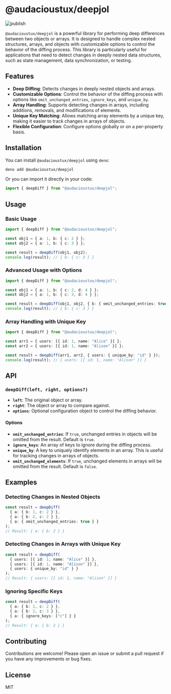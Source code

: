 # @audacioustux/deepjol

![publish](https://github.com/audacioustux/deepjol/actions/workflows/publish.yml/badge.svg)

`@audacioustux/deepjol` is a powerful library for performing deep differences between two objects or arrays. It is designed to handle complex nested structures, arrays, and objects with customizable options to control the behavior of the diffing process. This library is particularly useful for applications that need to detect changes in deeply nested data structures, such as state management, data synchronization, or testing.

## Features

- **Deep Diffing**: Detects changes in deeply nested objects and arrays.
- **Customizable Options**: Control the behavior of the diffing process with options like `omit_unchanged_entries`, `ignore_keys`, and `unique_by`.
- **Array Handling**: Supports detecting changes in arrays, including additions, removals, and modifications of elements.
- **Unique Key Matching**: Allows matching array elements by a unique key, making it easier to track changes in arrays of objects.
- **Flexible Configuration**: Configure options globally or on a per-property basis.

## Installation

You can install `@audacioustux/deepjol` using `deno`:

```bash
deno add @audacioustux/deepjol
```

Or you can import it directly in your code:

```typescript
import { deepDiff } from "@audacioustux/deepjol";
```

## Usage

### Basic Usage

```typescript
import { deepDiff } from "@audacioustux/deepjol";

const obj1 = { a: 1, b: { c: 2 } };
const obj2 = { a: 1, b: { c: 3 } };

const result = deepDiff(obj1, obj2);
console.log(result); // { b: { c: 3 } }
```

### Advanced Usage with Options

```typescript
import { deepDiff } from "@audacioustux/deepjol";

const obj1 = { a: 1, b: { c: 2, d: 4 } };
const obj2 = { a: 1, b: { c: 3, d: 4 } };

const result = deepDiff(obj1, obj2, { b: { omit_unchanged_entries: true } });
console.log(result); // { b: { c: 3 } }
```

### Array Handling with Unique Key

```typescript
import { deepDiff } from "@audacioustux/deepjol";

const arr1 = { users: [{ id: 1, name: "Alice" }] };
const arr2 = { users: [{ id: 1, name: "Alison" }] };

const result = deepDiff(arr1, arr2, { users: { unique_by: "id" } });
console.log(result); // { users: [{ id: 1, name: "Alison" }] }
```

## API

### `deepDiff(left, right, options?)`

- **`left`**: The original object or array.
- **`right`**: The object or array to compare against.
- **`options`**: Optional configuration object to control the diffing behavior.

#### Options

- **`omit_unchanged_entries`**: If `true`, unchanged entries in objects will be omitted from the result. Default is `true`.
- **`ignore_keys`**: An array of keys to ignore during the diffing process.
- **`unique_by`**: A key to uniquely identify elements in an array. This is useful for tracking changes in arrays of objects.
- **`omit_unchanged_elements`**: If `true`, unchanged elements in arrays will be omitted from the result. Default is `false`.

## Examples

### Detecting Changes in Nested Objects

```typescript
const result = deepDiff(
  { a: { b: 1, c: 2 } },
  { a: { b: 2, c: 2 } },
  { a: { omit_unchanged_entries: true } }
);
// Result: { a: { b: 2 } }
```

### Detecting Changes in Arrays with Unique Key

```typescript
const result = deepDiff(
  { users: [{ id: 1, name: "Alice" }] },
  { users: [{ id: 1, name: "Alison" }] },
  { users: { unique_by: "id" } }
);
// Result: { users: [{ id: 1, name: "Alison" }] }
```

### Ignoring Specific Keys

```typescript
const result = deepDiff(
  { a: { b: 1, c: 2 } },
  { a: { b: 2, c: 3 } },
  { a: { ignore_keys: ["c"] } }
);
// Result: { a: { b: 2 } }
```

## Contributing

Contributions are welcome! Please open an issue or submit a pull request if you have any improvements or bug fixes.

## License

MIT
